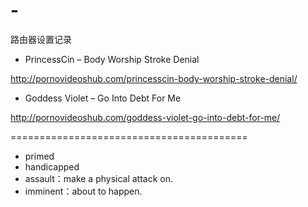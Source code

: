 # -
路由器设置记录

- PrincessCin – Body Worship Stroke Denial

http://pornovideoshub.com/princesscin-body-worship-stroke-denial/ 

- Goddess Violet – Go Into Debt For Me

http://pornovideoshub.com/goddess-violet-go-into-debt-for-me/

=========================================

- primed
- handicapped
- assault：make a physical attack on.
- imminent：about to happen.
